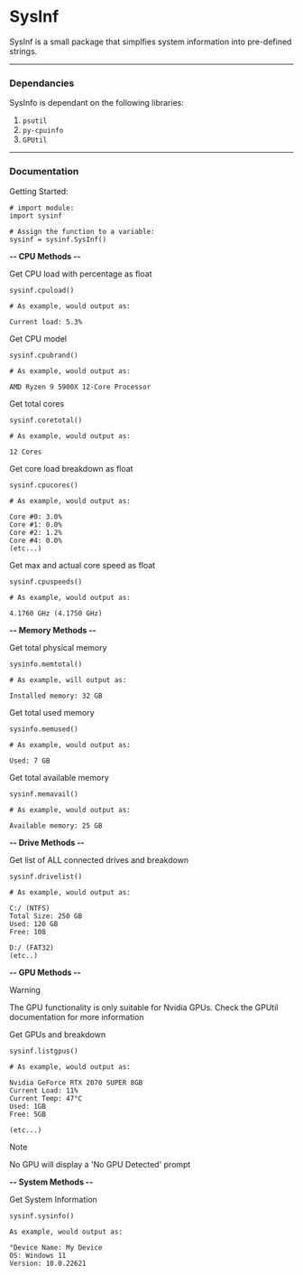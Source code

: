 # **SysInf**

SysInf is a small package that simplfies system information into pre-defined strings.

___

### Dependancies

SysInfo is dependant on the following libraries:

1) ```psutil```
2) ```py-cpuinfo```
3) ```GPUtil```
   
___

### Documentation

Getting Started:

```
# import module:
import sysinf

# Assign the function to a variable: 
sysinf = sysinf.SysInf()
```


**-- CPU Methods --**

Get CPU load with percentage as float
```
sysinf.cpuload()

# As example, would output as:

Current load: 5.3%
```

Get CPU model
```
sysinf.cpubrand()

# As example, would output as:

AMD Ryzen 9 5900X 12-Core Processor
``````

Get total cores
```
sysinf.coretotal()

# As example, would output as:

12 Cores
```

Get core load breakdown as float
```
sysinf.cpucores()

# As example, would output as:

Core #0: 3.0%
Core #1: 0.0%
Core #2: 1.2%
Core #4: 0.0%
(etc...)
```

Get max and actual core speed as float
```
sysinf.cpuspeeds()

# As example, would output as:

4.1760 GHz (4.1750 GHz)
```


**-- Memory Methods --**

Get total physical memory
```
sysinfo.memtotal()

# As example, will output as:

Installed memory: 32 GB
```

Get total used memory
```
sysinfo.memused()

# As example, would output as:

Used: 7 GB
```

Get total available memory
```
sysinf.memavail()

# As example, would output as:

Available memory: 25 GB
```


**-- Drive Methods --**

Get list of ALL connected drives and breakdown
```
sysinf.drivelist()

# As example, would output as:

C:/ (NTFS)
Total Size: 250 GB
Used: 120 GB
Free: 108

D:/ (FAT32)
(etc..)
```


**-- GPU Methods --**
>[!WARNING]
> The GPU functionality is only suitable for Nvidia GPUs. Check the GPUtil documentation for more information

Get GPUs and breakdown
```
sysinf.listgpus()

# As example, would output as:

Nvidia GeForce RTX 2070 SUPER 8GB
Current Load: 11%
Current Temp: 47°C
Used: 1GB
Free: 5GB

(etc...)
```

>[!NOTE]
>No GPU will display a 'No GPU Detected' prompt


**-- System Methods --**

Get System Information
```
sysinf.sysinfo()

As example, would output as:

"Device Name: My Device
OS: Windows 11
Version: 10.0.22621
```
